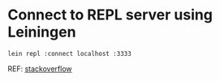# Connect to REPL server using Leiningen

```lein repl :connect localhost :3333```

REF: [stackoverflow](https://stackoverflow.com/questions/52459671/clojure-how-to-connect-to-running-repl-process-remotely)
